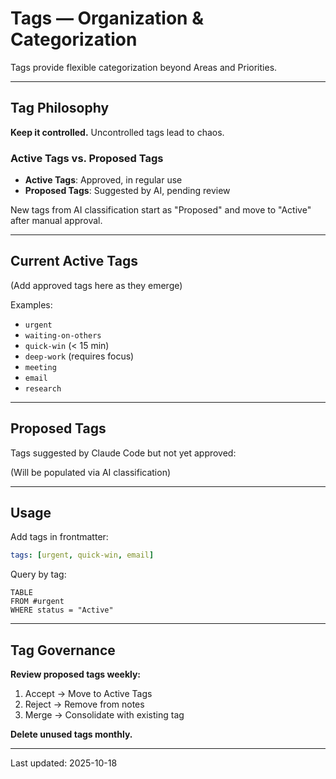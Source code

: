 # Tags — Organization & Categorization

Tags provide flexible categorization beyond Areas and Priorities.

---

## Tag Philosophy

**Keep it controlled.** Uncontrolled tags lead to chaos.

### Active Tags vs. Proposed Tags

- **Active Tags**: Approved, in regular use
- **Proposed Tags**: Suggested by AI, pending review

New tags from AI classification start as "Proposed" and move to "Active" after manual approval.

---

## Current Active Tags

(Add approved tags here as they emerge)

Examples:
- `urgent`
- `waiting-on-others`
- `quick-win` (< 15 min)
- `deep-work` (requires focus)
- `meeting`
- `email`
- `research`

---

## Proposed Tags

Tags suggested by Claude Code but not yet approved:

(Will be populated via AI classification)

---

## Usage

Add tags in frontmatter:

```yaml
tags: [urgent, quick-win, email]
```

Query by tag:

```dataview
TABLE
FROM #urgent
WHERE status = "Active"
```

---

## Tag Governance

**Review proposed tags weekly:**
1. Accept → Move to Active Tags
2. Reject → Remove from notes
3. Merge → Consolidate with existing tag

**Delete unused tags monthly.**

---

Last updated: 2025-10-18
